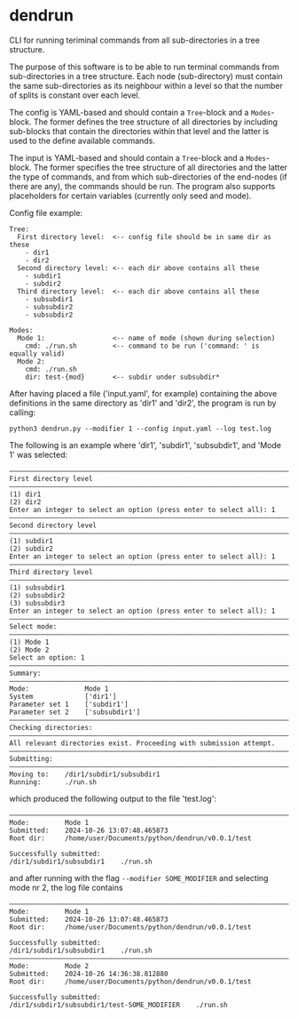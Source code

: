 # dendrun
CLI for running teriminal commands from all sub-directories in a tree structure.

The purpose of this software is to be able to run terminal commands from sub-directories in a tree structure. Each node (sub-directory) must contain the same sub-directories as its neighbour within a level so that the number of splits is constant over each level.

The config is YAML-based and should contain a `Tree`-block and a `Modes`-block. The former defines the tree structure of all directories by including sub-blocks that contain the directories within that level and the latter is used to the define available commands.

The input is YAML-based and should contain a `Tree`-block and a `Modes`-block. The former specifies the tree structure of all directories and the latter the type of commands, and from which sub-directories of the end-nodes (if there are any), the commands should be run. The program also supports placeholders for certain variables (currently only seed and mode).

Config file example:
```
Tree:
  First directory level:  <-- config file should be in same dir as these
    - dir1
    - dir2
  Second directory level: <-- each dir above contains all these
    - subdir1
    - subdir2
  Third directory level:  <-- each dir above contains all these
    - subsubdir1
    - subsubdir2
    - subsubdir2

Modes:
  Mode 1:                 <-- name of mode (shown during selection)
    cmd: ./run.sh         <-- command to be run ('command: ' is equally valid)
  Mode 2: 
    cmd: ./run.sh
    dir: test-{mod}       <-- subdir under subsubdir*
```
After having placed a file ('input.yaml', for example) containing the above definitions in the same directory as 'dir1' and 'dir2', the program is run by calling:
```
python3 dendrun.py --modifier 1 --config input.yaml --log test.log
```

The following is an example where 'dir1', 'subdir1', 'subsubdir1', and 'Mode 1' was selected:
```
————————————————————————————————————————————————————————————————————————————————
First directory level
————————————————————————————————————————————————————————————————————————————————
(1) dir1
(2) dir2
Enter an integer to select an option (press enter to select all): 1
————————————————————————————————————————————————————————————————————————————————
Second directory level
————————————————————————————————————————————————————————————————————————————————
(1) subdir1
(2) subdir2
Enter an integer to select an option (press enter to select all): 1
————————————————————————————————————————————————————————————————————————————————
Third directory level
————————————————————————————————————————————————————————————————————————————————
(1) subsubdir1
(2) subsubdir2
(3) subsubdir3
Enter an integer to select an option (press enter to select all): 1
————————————————————————————————————————————————————————————————————————————————
Select mode:
————————————————————————————————————————————————————————————————————————————————
(1) Mode 1
(2) Mode 2
Select an option: 1
————————————————————————————————————————————————————————————————————————————————
Summary:
————————————————————————————————————————————————————————————————————————————————
Mode:              Mode 1
System             ['dir1']
Parameter set 1    ['subdir1']
Parameter set 2    ['subsubdir1']
————————————————————————————————————————————————————————————————————————————————
Checking directories:
————————————————————————————————————————————————————————————————————————————————
All relevant directories exist. Proceeding with submission attempt.
————————————————————————————————————————————————————————————————————————————————
Submitting:
————————————————————————————————————————————————————————————————————————————————
Moving to:    /dir1/subdir1/subsubdir1
Running:      ./run.sh
```
which produced the following output to the file 'test.log':
```
————————————————————————————————————————————————————————————————————————————————
Mode:         Mode 1
Submitted:    2024-10-26 13:07:48.465873
Root dir:     /home/user/Documents/python/dendrun/v0.0.1/test

Successfully submitted:
/dir1/subdir1/subsubdir1    ./run.sh
```
and after running with the flag `--modifier SOME_MODIFIER` and selecting mode nr 2, the log file contains
```
————————————————————————————————————————————————————————————————————————————————
Mode:         Mode 1
Submitted:    2024-10-26 13:07:48.465873
Root dir:     /home/user/Documents/python/dendrun/v0.0.1/test

Successfully submitted:
/dir1/subdir1/subsubdir1    ./run.sh
————————————————————————————————————————————————————————————————————————————————
Mode:         Mode 2
Submitted:    2024-10-26 14:36:38.812880
Root dir:     /home/user/Documents/python/dendrun/v0.0.1/test

Successfully submitted:
/dir1/subdir1/subsubdir1/test-SOME_MODIFIER    ./run.sh
```

